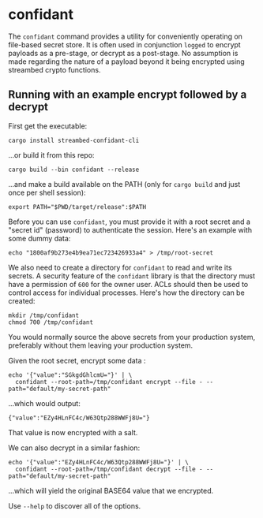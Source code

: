 confidant
===

The `confidant` command provides a utility for conveniently operating on file-based secret store. It is
often used in conjunction `logged` to encrypt payloads as a pre-stage, or decrypt as a post-stage. No
assumption is made regarding the nature of a payload beyond it being encrypted using streambed crypto
functions.

Running with an example encrypt followed by a decrypt
---

First get the executable:

```
cargo install streambed-confidant-cli
```

...or build it from this repo:

```
cargo build --bin confidant --release
```

...and make a build available on the PATH (only for `cargo build` and just once per shell session):

```
export PATH="$PWD/target/release":$PATH
```

Before you can use `confidant`, you must provide it with a root secret and a "secret id" (password)
to authenticate the session. Here's an example with some dummy data:

```
echo "1800af9b273e4b9ea71ec723426933a4" > /tmp/root-secret
```

We also need to create a directory for `confidant` to read and write its secrets. A security feature
of the `confidant` library is that the directory must have a permission of `600` for the owner user.
ACLs should then be used to control access for individual processes. Here's how the directory can be
created:

```
mkdir /tmp/confidant
chmod 700 /tmp/confidant
```

You would normally source the above secrets from your production system, preferably without
them leaving your production system.

Given the root secret, encrypt some data :

```
echo '{"value":"SGkgdGhlcmU="}' | \
  confidant --root-path=/tmp/confidant encrypt --file - --path="default/my-secret-path"
```

...which would output:

```
{"value":"EZy4HLnFC4c/W63Qtp288WWFj8U="}
```

That value is now encrypted with a salt.

We can also decrypt in a similar fashion:

```
echo '{"value":"EZy4HLnFC4c/W63Qtp288WWFj8U="}' | \
  confidant --root-path=/tmp/confidant decrypt --file - --path="default/my-secret-path"
```

...which will yield the original BASE64 value that we encrypted.

Use `--help` to discover all of the options.
